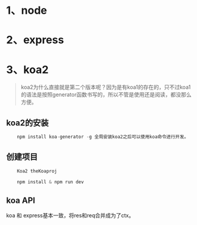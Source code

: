 # 1、node

# 2、express

# 3、koa2

> koa2为什么直接就是第二个版本呢？因为是有koa1的存在的，只不过koa1的语法是按照generator函数书写的，所以不管是使用还是阅读，都没那么方便。

## koa2的安装

```javascript
    npm install koa-generator -g 全局安装koa2之后可以使用koa命令进行开发。
```

## 创建项目

```javascript
    Koa2 theKoaproj

    npm install & npm run dev
```

## koa API

koa 和 express基本一致，将res和req合并成为了ctx。